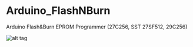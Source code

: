 # Arduino_FlashNBurn
Arduino Flash&amp;Burn EPROM Programmer (27C256, SST 27SF512, 29C256)


![alt tag](https://raw.githubusercontent.com/bouletmarc/Arduino_FlashNBurn/Tutorial/ArduinoFlashBurnDiagram.png)
